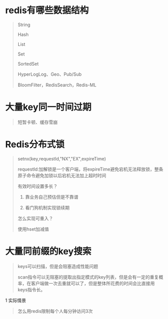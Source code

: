 # redis有哪些数据结构

>String
>
>Hash
>
>List
>
>Set
>
>SortedSet
>
>HyperLogLog、Geo、Pub/Sub
>
>BloomFilter，RedisSearch，Redis-ML

# 大量key同一时间过期

> 短暂卡顿、缓存雪崩

# Redis分布式锁

> setnx(key,requestId,"NX","EX",expireTime)
>
> requestId:加解锁是一个客户端，将expireTime避免宕机无法释放锁，整条原子命令避免加锁以后宕机无法加上超时时间
>
> 有效时间设置多长？
>
> 1. 靠业务自己预估但是不靠谱
>
> 2. 看门狗机制实现锁续期
>
> 怎么实现可重入？
>
> 使用hset加减值

# 大量同前缀的key搜索

>keys可以扫描，但是会阻塞造成性能问题
>
>scan指令可以无阻塞的提取出指定模式的key列表，但是会有一定的重复概率，在客户端做一次去重就可以了，但是整体所花费的时间会比直接用keys指令长。

1 实际情景

> 怎么用redis限制每个人每分钟访问3次


